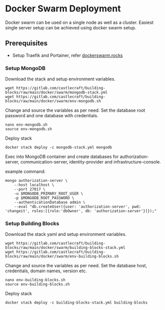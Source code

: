 # Docker Swarm Deployment

Docker swarm can be used on a single node as well as a cluster.
Easiest single server setup can be achieved using docker swarm setup.

## Prerequisites

- Setup Traefik and Portainer, refer [dockerswarm.rocks](https://dockerswarm.rocks)


### Setup MongoDB

Download the stack and setup environment variables.

```shell
wget https://gitlab.com/castlecraft/building-blocks/raw/main/docker/swarm/mongodb-stack.yml
wget https://gitlab.com/castlecraft/building-blocks/raw/main/docker/swarm/env-mongodb.sh
```

Change and source the variables as per need.
Set the database root password and one database with credentials.

```shell
nano env-mongodb.sh
source env-mongodb.sh
```

Deploy stack

```shell
docker stack deploy -c mongodb-stack.yml mongodb
```

Exec into MongoDB container and create databases for authorization-server, communication-server, identity-provider and infrastructure-console.

example command:

```shell
mongo authorization-server \
    --host localhost \
    --port 27017 \
    -u $MONGODB_PRIMARY_ROOT_USER \
    -p $MONGODB_ROOT_PASSWORD \
    --authenticationDatabase admin \
    --eval "db.createUser({user: 'authorization-server', pwd: 'changeit', roles:[{role:'dbOwner', db: 'authorization-server'}]});"
```

### Setup Building Blocks

Download the stack yaml and setup environment variables.

```shell
wget https://gitlab.com/castlecraft/building-blocks/raw/main/docker/swarm/building-blocks-stack.yml
wget https://gitlab.com/castlecraft/building-blocks/raw/main/docker/swarm/env-building-blocks.sh
```

Change and source the variables as per need.
Set the database host, credentials, domain names, version etc.

```shell
nano env-building-blocks.sh
source env-building-blocks.sh
```

Deploy stack

```shell
docker stack deploy -c building-blocks-stack.yml building-blocks
```
